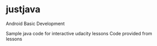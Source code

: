 # justjava

Android Basic Development 

Sample java code for interactive udacity lessons 
Code provided from lessons
